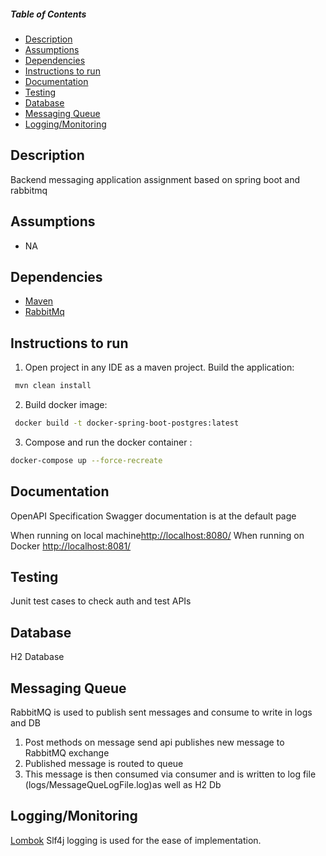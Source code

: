 ##### Table of Contents

* [Description](#description)
* [Assumptions](#assumptions)
* [Dependencies](#dependencies)
* [Instructions to run](#instructions-to-run)
* [Documentation](#documentation)
* [Testing](#testing)
* [Database](#database)
* [Messaging Queue](#rabbitmq)
* [Logging/Monitoring](#loggingmonitoring)

<a name="description"></a>

## Description

Backend messaging application assignment based on spring boot and rabbitmq

<a name="assumptions"></a>

## Assumptions

* NA

<a name="dependencies"></a>

## Dependencies

* [Maven](https://maven.apache.org/)
* [RabbitMq](https://github.com/rabbitmq/rabbitmq-server/releases/download/v3.8.8/rabbitmq-server-3.8.8.exe)

<a name="instructions-to-run"></a>

## Instructions to run


1.  Open project in any IDE as a maven project. Build the application:

```bash
 mvn clean install
```

2. Build docker image:

```bash
 docker build -t docker-spring-boot-postgres:latest
``` 

3. Compose and run the docker container :

```bash
docker-compose up --force-recreate
``` 

<a name="documentation"></a>

## Documentation

OpenAPI Specification Swagger documentation is at the default page

When running on local machine[http://localhost:8080/](http://localhost:8080/)
When running on Docker [http://localhost:8081/](http://localhost:8081/)

<a name="testing"></a>

## Testing

Junit test cases to check auth and test APIs

<a name="database"></a>

## Database

H2 Database

<a name="rabbitmq"></a>

## Messaging Queue

RabbitMQ is used to publish sent messages and consume to write in logs and DB

1. Post methods on message send api publishes new message to RabbitMQ exchange
2. Published message is routed to queue
3. This message is then consumed via consumer and is written to log file (logs/MessageQueLogFile.log)as well as H2 Db

<a name="security"></a>



<a name="loggingmonitoring"></a>
## Logging/Monitoring
[Lombok](https://projectlombok.org/) Slf4j logging is used for the ease of implementation.

